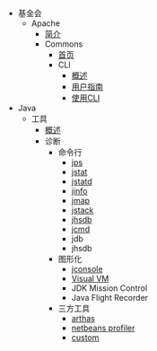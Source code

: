 <!-- docs/_sidebar.md -->

* 基金会
  * Apache
    * [简介](apache/apache.md)
    * Commons
      * [首页](apache/commons.md)
      * CLI
        * [概述](apache/cli/overview.md)
        * [用户指南](apache/cli/getting-started.md)
        * [使用CLI](apache/cli/using-cli.md)
* Java
  * 工具
    * [概述](java/tools/overview.md)
    * 诊断
      * 命令行
        * [jps](java/tools/cli/jps.md)
        * [jstat](java/tools/cli/jstat.md)
        * [jstatd](java/tools/cli/jstatd.md)
        * [jinfo](java/tools/cli/jinfo.md)
        * [jmap](java/tools/cli/jmap.md)
        * [jstack](java/tools/cli/jstack.md)
        * [jhsdb](java/tools/cli/jhsdb.md)
        * [jcmd](java/tools/cli/jcmd.md)
        * jdb
        * jhsdb
      * 图形化
        * [jconsole](java/tools/gui/jconsole.md)
        * [Visual VM](java/tools/gui/visual-vm.md)
        * JDK Mission Control
        * Java Flight Recorder
      * 三方工具
        * [arthas](java/tools/third/arthas.md)
        * [netbeans profiler](java/tools/third/netbeans-profiler.md)
        * [custom](java/tools/third/custom.md)


